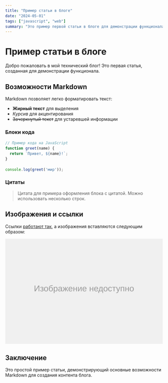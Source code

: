 ```yaml
---
title: "Пример статьи в блоге"
date: "2024-05-01"
tags: ["javascript", "web"]
summary: "Это пример первой статьи в блоге для демонстрации функционала."
---
```


# Пример статьи в блоге

Добро пожаловать в мой технический блог! Это первая статья, созданная для демонстрации функционала.

## Возможности Markdown

Markdown позволяет легко форматировать текст:

- **Жирный текст** для выделения
- *Курсив* для акцентирования
- ~~Зачеркнутый текст~~ для устаревшей информации

### Блоки кода

```javascript
// Пример кода на JavaScript
function greet(name) {
  return `Привет, ${name}!`;
}

console.log(greet('мир'));
```

### Цитаты

> Цитата для примера оформления блока с цитатой.
> Можно использовать несколько строк.

## Изображения и ссылки

Ссылки [работают так](https://example.com), а изображения вставляются следующим образом:

![Пример изображения](/images/placeholder.svg)

## Заключение

Это простой пример статьи, демонстрирующий основные возможности Markdown для создания контента блога. 